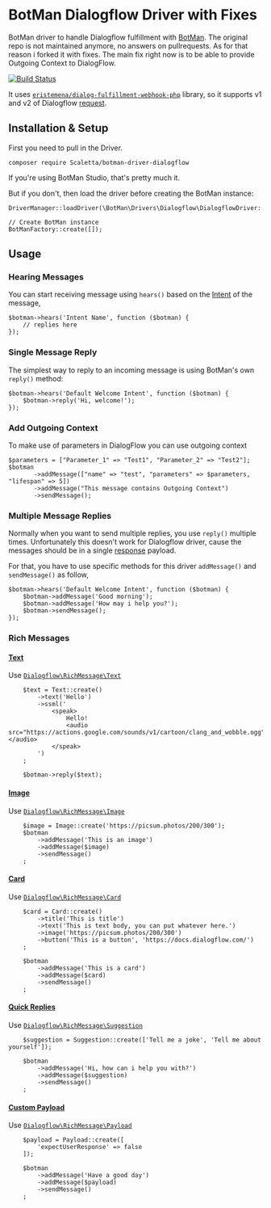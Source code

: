 # BotMan Dialogflow Driver with Fixes

BotMan driver to handle Dialogflow fulfillment with [BotMan](https://github.com/botman/botman).
The original repo is not maintained anymore, no answers on pullrequests. As for that reason i forked it with fixes.
The main fix right now is to be able to provide Outgoing Context to DialogFlow.

[![Build Status](https://travis-ci.org/scaletta/botman-driver-dialogflow.svg?branch=master)](https://travis-ci.org/scaletta/botman-driver-dialogflow)

It uses [`eristemena/dialog-fulfillment-webhook-php`](https://github.com/eristemena/dialog-fulfillment-webhook-php) library, so it supports v1 and v2 of Dialogflow [request](https://dialogflow.com/docs/reference/v2-comparison).

## Installation & Setup

First you need to pull in the Driver. 

```
composer require Scaletta/botman-driver-dialogflow
```

If you're using BotMan Studio, that's pretty much it.

But if you don't, then load the driver before creating the BotMan instance:

```
DriverManager::loadDriver(\BotMan\Drivers\Dialogflow\DialogflowDriver::class);

// Create BotMan instance
BotManFactory::create([]);
```

## Usage

### Hearing Messages

You can start receiving message using `hears()` based on the [Intent](https://dialogflow.com/docs/intents) of the message,

```
$botman->hears('Intent Name', function ($botman) {
    // replies here
});
```

### Single Message Reply

The simplest way to reply to an incoming message is using BotMan's own `reply()` method:

```
$botman->hears('Default Welcome Intent', function ($botman) {
    $botman->reply('Hi, welcome!');
});
```

### Add Outgoing Context

To make use of parameters in DialogFlow you can use outgoing context

```
$parameters = ["Parameter_1" => "Test1", "Parameter_2" => "Test2"];
$botman
       ->addMessage(["name" => "test", "parameters" => $parameters, "lifespan" => 5])
       ->addMessage("This message contains Outgoing Context")
       ->sendMessage();
```

### Multiple Message Replies

Normally when you want to send multiple replies, you use `reply()` multiple times. Unfortunately this doesn't work for Dialogflow driver, cause the messages should be in a single [response](https://dialogflow.com/docs/fulfillment#response) payload.

For that, you have to use specific methods for this driver `addMessage()` and `sendMessage()` as follow,

```
$botman->hears('Default Welcome Intent', function ($botman) {
    $botman->addMessage('Good morning');
    $botman->addMessage('How may i help you?');
    $botman->sendMessage();
});
```

### Rich Messages

#### [Text](https://dialogflow.com/docs/rich-messages#text)

Use [`Dialogflow\RichMessage\Text`](https://github.com/eristemena/dialog-fulfillment-webhook-php/blob/master/docs/RichMessage/Text.md)

```
    $text = Text::create()
        ->text('Hello')
        ->ssml('
            <speak>
                Hello!
                <audio src="https://actions.google.com/sounds/v1/cartoon/clang_and_wobble.ogg"></audio>
            </speak>
        ')
    ;

    $botman->reply($text);
```

#### [Image](https://dialogflow.com/docs/rich-messages#image)

Use [`Dialogflow\RichMessage\Image`](https://github.com/eristemena/dialog-fulfillment-webhook-php/blob/master/docs/RichMessage/Image.md)

```
    $image = Image::create('https://picsum.photos/200/300');
    $botman
        ->addMessage('This is an image')
        ->addMessage($image)
        ->sendMessage()
    ;
```

#### [Card](https://dialogflow.com/docs/rich-messages#card)

Use [`Dialogflow\RichMessage\Card`](https://github.com/eristemena/dialog-fulfillment-webhook-php/blob/master/docs/RichMessage/Card.md)

```
    $card = Card::create()
        ->title('This is title')
        ->text('This is text body, you can put whatever here.')
        ->image('https://picsum.photos/200/300')
        ->button('This is a button', 'https://docs.dialogflow.com/')
    ;

    $botman
        ->addMessage('This is a card')
        ->addMessage($card)
        ->sendMessage()
    ;
```

#### [Quick Replies](https://dialogflow.com/docs/rich-messages#quick_replies)

Use [`Dialogflow\RichMessage\Suggestion`](https://github.com/eristemena/dialog-fulfillment-webhook-php/blob/master/docs/RichMessage/Suggestion.md)

```
    $suggestion = Suggestion::create(['Tell me a joke', 'Tell me about yourself']);

    $botman
        ->addMessage('Hi, how can i help you with?')
        ->addMessage($suggestion)
        ->sendMessage()
    ;
```

#### [Custom Payload](https://dialogflow.com/docs/rich-messages#custom_payload)

Use [`Dialogflow\RichMessage\Payload`](https://github.com/eristemena/dialog-fulfillment-webhook-php/blob/master/docs/RichMessage/Payload.md)

```
    $payload = Payload::create([
        'expectUserResponse' => false
    ]);

    $botman
        ->addMessage('Have a good day')
        ->addMessage($payload)
        ->sendMessage()
    ;
```
